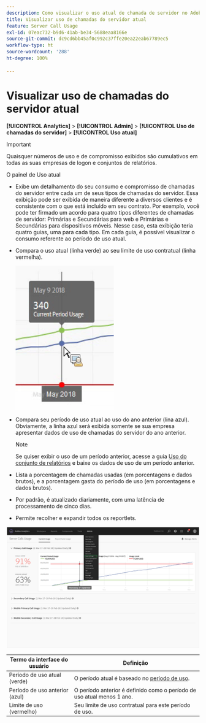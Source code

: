 ```yaml
---
description: Como visualizar o uso atual de chamada de servidor no Adobe Analytics.
title: Visualizar uso de chamadas do servidor atual
feature: Server Call Usage
exl-id: 07eac732-b9d6-41ab-be34-5688eaa8166e
source-git-commit: dc9cd6bb45af0c992c37ffe20ea22eab67789ec5
workflow-type: ht
source-wordcount: '288'
ht-degree: 100%

---
```


# Visualizar uso de chamadas do servidor atual

**[!UICONTROL Analytics]** > **[!UICONTROL Admin]** > **[!UICONTROL Uso de chamadas do servidor]** > **[!UICONTROL Uso atual]**

>[!IMPORTANT]
>
>Quaisquer números de uso e de compromisso exibidos são cumulativos em todas as suas empresas de logon e conjuntos de relatórios.

O painel de Uso atual

* Exibe um detalhamento do seu consumo e compromisso de chamadas do servidor entre cada um de seus tipos de chamadas do servidor. Essa exibição pode ser exibida de maneira diferente a diversos clientes e é consistente com o que está incluído em seu contrato. Por exemplo, você pode ter firmado um acordo para quatro tipos diferentes de chamadas de servidor: Primárias e Secundárias para web e Primárias e Secundárias para dispositivos móveis. Nesse caso, esta exibição teria quatro guias, uma para cada tipo. Em cada guia, é possível visualizar o consumo referente ao período de uso atual.
* Compara o uso atual (linha verde) ao seu limite de uso contratual (linha vermelha).

   ![](/help/admin/admin/c-server-call-usage/assets/current_period.png)

* Compara seu período de uso atual ao uso do ano anterior (lina azul). Obviamente, a linha azul será exibida somente se sua empresa apresentar dados de uso de chamadas do servidor do ano anterior.

   >[!NOTE]
   >
   >Se quiser exibir o uso de um período anterior, acesse a guia [Uso do conjunto de relatórios](/help/admin/admin/c-server-call-usage/report-suite-usage.md) e baixe os dados de uso de um período anterior.

* Lista a porcentagem de chamadas usadas (em porcentagens e dados brutos), e a porcentagem gasta do período de uso (em porcentagens e dados brutos).
* Por padrão, é atualizado diariamente, com uma latência de processamento de cinco dias.
* Permite recolher e expandir todos os reportlets.

![](/help/admin/admin/c-server-call-usage/assets/server_call_dashboard.png)

| Termo da interface do usuário | Definição |
| --- | --- |
| Período de uso atual (verde) | O período atual é baseado no [período de uso](/help/admin/admin/c-server-call-usage/overage-overview.md). |
| Período de uso anterior (azul) | O período anterior é definido como o período de uso atual menos 1 ano. |
| Limite de uso (vermelho) | Seu limite de uso contratual para este período de uso. |
